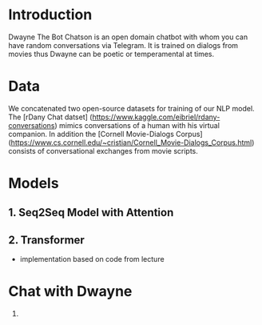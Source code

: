 # Introduction
Dwayne The Bot Chatson is an open domain chatbot with whom you can have random conversations via Telegram. It is trained on dialogs from movies thus Dwayne can be poetic or temperamental at times.

# Data
We concatenated two open-source datasets for training of our NLP model. The [rDany Chat datset] (https://www.kaggle.com/eibriel/rdany-conversations) mimics conversations of a human with his virtual companion. In addition the [Cornell Movie-Dialogs Corpus] (https://www.cs.cornell.edu/~cristian/Cornell_Movie-Dialogs_Corpus.html) consists of conversational exchanges from movie scripts.

# Models
## 1. Seq2Seq Model with Attention
## 2. Transformer 
- implementation based on code from lecture

# Chat with Dwayne
1. 